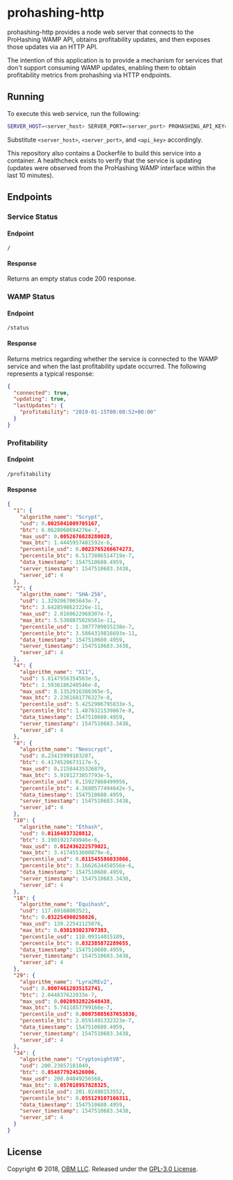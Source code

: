 # prohashing-http

prohashing-http provides a node web server that connects to the ProHashing WAMP API, obtains profitability updates, and then exposes those updates via an HTTP API.

The intention of this application is to provide a mechanism for services that don't support consuming WAMP updates, enabling them to obtain profitability metrics from prohashing via HTTP endpoints.

## Running ##

To execute this web service, run the following:

```sh
SERVER_HOST=<server_host> SERVER_PORT=<server_port> PROHASHING_API_KEY=<api_key> node app.js
```

Substitute `<server_host>`, `<server_port>`, and `<api_key>` accordingly.

This repository also contains a Dockerfile to build this service into a container.  A healthcheck exists to verify that the service is updating (updates were observed from the ProHashing WAMP interface within the last 10 minutes).

## Endpoints ##

### Service Status ###

#### Endpoint ####

`/`

#### Response ####

Returns an empty status code 200 response.

### WAMP Status ###

#### Endpoint ####

`/status`

#### Response ####

Returns metrics regarding whether the service is connected to the WAMP service and when the last profitability update occurred.  The following represents a typical response:

```json
{
  "connected": true,
  "updating": true,
  "lastUpdates": {
    "profitability": "2019-01-15T00:00:52+00:00"
  }
}
```

### Profitability ###

#### Endpoint ####

`/profitability`

#### Response ####

```json
{
  "1": {
    "algorithm_name": "Scrypt",
    "usd": 0.0025041009705167,
    "btc": 6.8628068694276e-7,
    "max_usd": 0.0052676028280028,
    "max_btc": 1.4445957481592e-6,
    "percentile_usd": 0.0023765266674273,
    "percentile_btc": 6.5173886514719e-7,
    "data_timestamp": 1547510680.4959,
    "server_timestamp": 1547510683.3438,
    "server_id": 4
  },
  "2": {
    "algorithm_name": "SHA-256",
    "usd": 1.3292067065643e-7,
    "btc": 3.6428598623226e-11,
    "max_usd": 2.0160622968307e-7,
    "max_btc": 5.5308075026561e-11,
    "percentile_usd": 1.3077709035238e-7,
    "percentile_btc": 3.5864319816693e-11,
    "data_timestamp": 1547510680.4959,
    "server_timestamp": 1547510683.3438,
    "server_id": 4
  },
  "4": {
    "algorithm_name": "X11",
    "usd": 5.8147956354503e-5,
    "btc": 1.5936186240546e-8,
    "max_usd": 8.1352916386365e-5,
    "max_btc": 2.2361681776327e-8,
    "percentile_usd": 5.4252906795833e-5,
    "percentile_btc": 1.4878321539867e-8,
    "data_timestamp": 1547510680.4959,
    "server_timestamp": 1547510683.3438,
    "server_id": 4
  },
  "8": {
    "algorithm_name": "Neoscrypt",
    "usd": 0.23415999103207,
    "btc": 6.4174520673117e-5,
    "max_usd": 0.21584435326879,
    "max_btc": 5.9101273857793e-5,
    "percentile_usd": 0.15927860499956,
    "percentile_btc": 4.3680577494642e-5,
    "data_timestamp": 1547510680.4959,
    "server_timestamp": 1547510683.3438,
    "server_id": 4
  },
  "10": {
    "algorithm_name": "Ethash",
    "usd": 0.01164037320812,
    "btc": 3.1901921749946e-6,
    "max_usd": 0.012436222579021,
    "max_btc": 3.4174553600879e-6,
    "percentile_usd": 0.011545586033066,
    "percentile_btc": 3.1662624458556e-6,
    "data_timestamp": 1547510680.4959,
    "server_timestamp": 1547510683.3438,
    "server_id": 4
  },
  "18": {
    "algorithm_name": "Equihash",
    "usd": 117.69168003521,
    "btc": 0.032254900250826,
    "max_usd": 139.22541125076,
    "max_btc": 0.038193023707383,
    "percentile_usd": 118.09314015189,
    "percentile_btc": 0.032385872289655,
    "data_timestamp": 1547510680.4959,
    "server_timestamp": 1547510683.3438,
    "server_id": 4
  },
  "29": {
    "algorithm_name": "Lyra2REv2",
    "usd": 0.00074612035152741,
    "btc": 2.044837622033e-7,
    "max_usd": 0.0020932822648438,
    "max_btc": 5.7411857799166e-7,
    "percentile_usd": 0.00075085637653836,
    "percentile_btc": 2.0591491332323e-7,
    "data_timestamp": 1547510680.4959,
    "server_timestamp": 1547510683.3438,
    "server_id": 4
  },
  "34": {
    "algorithm_name": "CryptonightV8",
    "usd": 200.23857101049,
    "btc": 0.054877924526006,
    "max_usd": 208.04849256568,
    "max_btc": 0.057018957828325,
    "percentile_usd": 201.02498153552,
    "percentile_btc": 0.055129107166311,
    "data_timestamp": 1547510680.4959,
    "server_timestamp": 1547510683.3438,
    "server_id": 4
  }
}
```

## License ##

Copyright © 2018, [OBM LLC](https://obm.mn/).  Released under the [GPL-3.0 License](LICENSE).
